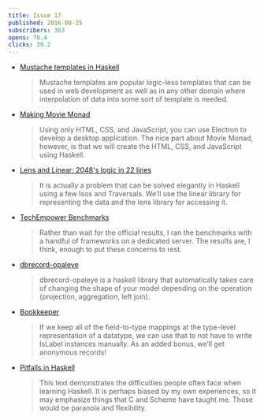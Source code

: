 ```yaml
---
title: Issue 17
published: 2016-08-25
subscribers: 363
opens: 70.4
clicks: 39.2
---
```


-   [Mustache templates in Haskell](https://www.stackbuilders.com/tutorials/haskell/mustache-templates/)

    > Mustache templates are popular logic-less templates that can be used in web development as well as in any other domain where interpolation of data into some sort of template is needed.

-   [Making Movie Monad](https://lettier.github.io/posts/2016-08-15-making-movie-monad.html)

    > Using only HTML, CSS, and JavaScript, you can use Electron to develop a desktop application. The nice part about Movie Monad, however, is that we will create the HTML, CSS, and JavaScript using Haskell.

-   [Lens and Linear: 2048's logic in 22 lines](http://www.nmattia.com/posts/2016-08-19-lens-linear-2048.html)

    > It is actually a problem that can be solved elegantly in Haskell using a few Isos and Traversals. We’ll use the linear library for representing the data and the lens library for accessing it.

-   [TechEmpower Benchmarks](https://turingjump.com/blog/tech-empower/)

    > Rather than wait for the official results, I ran the benchmarks with a handful of frameworks on a dedicated server. The results are, I think, enough to put these concerns to rest.

-   [dbrecord-opaleye](https://github.com/byteally/dbrecord-opaleye/blob/e70e2bacb49da9371563791f81f7e74992dfd57c/README.md#dbrecord-opaleye)

    > dbrecord-opaleye is a haskell library that automatically takes care of changing the shape of your model depending on the operation (projection, aggregation, left join).

-   [Bookkeeper](https://turingjump.com/blog/bookkeeper/)

    > If we keep all of the field-to-type mappings at the type-level representation of a datatype, we can use that to not have to write IsLabel instances manually. As an added bonus, we’ll get anonymous records!

-   [Pitfalls in Haskell](http://users.jyu.fi/~sapekiis/haskell-pitfalls/)

    > This text demonstrates the difficulties people often face when learning Haskell. It is perhaps biased by my own experiences, so it may emphasize things that C and Scheme have taught me. Those would be paranoia and flexibility.
